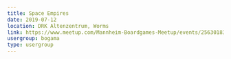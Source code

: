 ```yaml
---
title: Space Empires
date: 2019-07-12
location: DRK Altenzentrum, Worms
link: https://www.meetup.com/Mannheim-Boardgames-Meetup/events/256301831/
usergroup: bogama
type: usergroup
---
```

